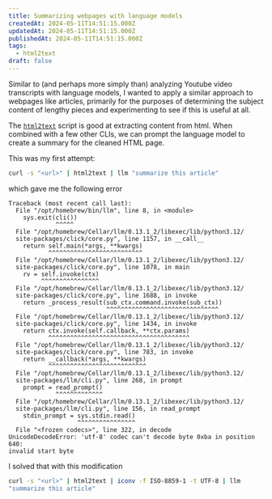 ```yaml
---
title: Summarizing webpages with language models
createdAt: 2024-05-11T14:51:15.000Z
updatedAt: 2024-05-11T14:51:15.000Z
publishedAt: 2024-05-11T14:51:15.000Z
tags:
  - html2text
draft: false
---
```


Similar to (and perhaps more simply than) analyzing Youtube video transcripts
with language models, I wanted to apply a similar approach to webpages like
articles, primarily for the purposes of determining the subject content of
lengthy pieces and experimenting to see if this is useful at all.

The [`html2text`](https://github.com/aaronsw/html2text) script is good at
extracting content from html.
When combined with a few other CLIs, we can prompt
the language model to create a summary for the cleaned HTML page.

This was my first attempt:

```sh
curl -s "<url>" | html2text | llm "summarize this article"
```

which gave me the following error

```text
Traceback (most recent call last):
  File "/opt/homebrew/bin/llm", line 8, in <module>
    sys.exit(cli())
             ^^^^^
  File "/opt/homebrew/Cellar/llm/0.13.1_2/libexec/lib/python3.12/
  site-packages/click/core.py", line 1157, in __call__
    return self.main(*args, **kwargs)
           ^^^^^^^^^^^^^^^^^^^^^^^^^^
  File "/opt/homebrew/Cellar/llm/0.13.1_2/libexec/lib/python3.12/
  site-packages/click/core.py", line 1078, in main
    rv = self.invoke(ctx)
         ^^^^^^^^^^^^^^^^
  File "/opt/homebrew/Cellar/llm/0.13.1_2/libexec/lib/python3.12/
  site-packages/click/core.py", line 1688, in invoke
    return _process_result(sub_ctx.command.invoke(sub_ctx))
                           ^^^^^^^^^^^^^^^^^^^^^^^^^^^^^^^
  File "/opt/homebrew/Cellar/llm/0.13.1_2/libexec/lib/python3.12/
  site-packages/click/core.py", line 1434, in invoke
    return ctx.invoke(self.callback, **ctx.params)
           ^^^^^^^^^^^^^^^^^^^^^^^^^^^^^^^^^^^^^^^
  File "/opt/homebrew/Cellar/llm/0.13.1_2/libexec/lib/python3.12/
  site-packages/click/core.py", line 783, in invoke
    return __callback(*args, **kwargs)
           ^^^^^^^^^^^^^^^^^^^^^^^^^^^
  File "/opt/homebrew/Cellar/llm/0.13.1_2/libexec/lib/python3.12/
  site-packages/llm/cli.py", line 268, in prompt
    prompt = read_prompt()
             ^^^^^^^^^^^^^
  File "/opt/homebrew/Cellar/llm/0.13.1_2/libexec/lib/python3.12/
  site-packages/llm/cli.py", line 156, in read_prompt
    stdin_prompt = sys.stdin.read()
                   ^^^^^^^^^^^^^^^^
  File "<frozen codecs>", line 322, in decode
UnicodeDecodeError: 'utf-8' codec can't decode byte 0xba in position 640:
invalid start byte
```

I solved that with this modification

```sh
curl -s "<url>" | html2text | iconv -f ISO-8859-1 -t UTF-8 | llm
"summarize this article"
```
